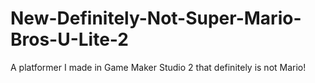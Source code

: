# New-Definitely-Not-Super-Mario-Bros-U-Lite-2
 A platformer I made in Game Maker Studio 2 that definitely is not Mario!
